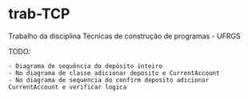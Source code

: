 # trab-TCP
Trabalho da disciplina Técnicas de construção de programas - UFRGS

TODO:
```
- Diagrama de sequência do depósito inteiro
- No diagrama de classe adicionar deposito e CurrentAccount
- No diagrama de sequencia do confirm deposito adicionar CurrentAccount e verificar logica
```
